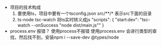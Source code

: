- 项目的技术构成
    1. 要使用ts，项目中要有一个tsconfig.json
    src/**/* 表示src下面的目录
    2. ts-node tsc-watch 将ts实时转义成js
    "scripts": {
        "start:dev": "tsc-watch --onSuccess \"node dist/main.js\""
    }
- process.env 报错？
    使用process不报错
    使用process.env 会进行类型的查找，然后找不到，安装npm i --save-dev @types/node